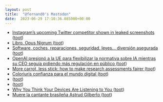 ```yaml
---
layout: post
title:  "@fernand0's Mastodon"
date:  2023-06-29 17:10:36.085000+00:00
---
```

*  [Instagram’s upcoming Twitter competitor shown in leaked screenshots ](https://www.theverge.com/2023/6/8/23754304/instagram-meta-twitter-competitor-threads-activitypu) ([toot](https://mastodon.social/@fernand0/110628610774430883))
*  [Libro. Opus Nigrum ](https://fotografiasenmovimiento.wordpress.com/2023/06/29/libro-opus-nigrum) ([toot](https://mastodon.social/@fernand0/110628601971151767))
*  [Software, coches, reparaciones, seguridad, leyes… diversión asegurada ](https://changlonet.com/blog/software-coches-reparaciones-seguridad-leyes-diversion-asegurada) ([toot](https://mastodon.social/@fernand0/110628487264316233))
*  [OpenAI presionó a la UE para flexibilizar la normativa sobre IA mientras su CEO seguía pidiendo más regulación en público ](https://www.genbeta.com/actualidad/openai-presiono-a-ue-para-flexibilizar-normativa-ia-su-ceo-seguia-pidiendo-regulacion-public) ([toot](https://mastodon.social/@fernand0/110628177114671914))
*  [More carrot, less stick: how to make research assessments fairer ](https://www.nature.com/articles/d41586-023-01990-) ([toot](https://mastodon.social/@fernand0/110627986083405119))
*  [Coloriuris confianza para el mundo digital ](https://www.expansion.com/uestudio/2023/06/15/648af5b3e5fdeaeb2d8b4680.htm) ([toot](https://mastodon.social/@fernand0/110627726462817326))
*  [ ](https://mastodon.social/users/fernand0/statuses/110627618817066879/activity) ([toot](https://mastodon.social/users/fernand0/statuses/110627618817066879/activity))
*  [ ](https://mastodon.social/users/fernand0/statuses/110627618528279393/activity) ([toot](https://mastodon.social/users/fernand0/statuses/110627618528279393/activity))
*  [Why You Think Your Devices Are Listening to You ](https://shellypalmer.com/2023/06/think-devices-listening) ([toot](https://mastodon.social/@fernand0/110627530930670477))
*  [Muere la cantante brasileña Astrud Gilberto ](https://www.efeeme.com/muere-la-cantante-brasilena-astrud-gilberto) ([toot](https://mastodon.social/@fernand0/110627336600525286))
